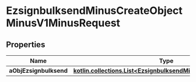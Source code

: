 
# EzsignbulksendMinusCreateObjectMinusV1MinusRequest

## Properties
Name | Type | Description | Notes
------------ | ------------- | ------------- | -------------
**aObjEzsignbulksend** | [**kotlin.collections.List&lt;EzsignbulksendMinusRequestCompound&gt;**](EzsignbulksendMinusRequestCompound.md) |  | 




